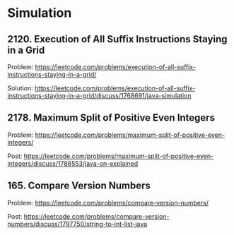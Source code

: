 # Simulation

## 2120. Execution of All Suffix Instructions Staying in a Grid

Problem: https://leetcode.com/problems/execution-of-all-suffix-instructions-staying-in-a-grid/

Solution: https://leetcode.com/problems/execution-of-all-suffix-instructions-staying-in-a-grid/discuss/1768691/java-simulation

## 2178. Maximum Split of Positive Even Integers

Problem: https://leetcode.com/problems/maximum-split-of-positive-even-integers/

Post: https://leetcode.com/problems/maximum-split-of-positive-even-integers/discuss/1786553/java-on-explained

## 165. Compare Version Numbers

Problem: https://leetcode.com/problems/compare-version-numbers/

Post: https://leetcode.com/problems/compare-version-numbers/discuss/1797750/string-to-int-list-java
